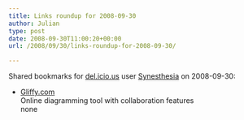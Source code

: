 ```yaml
---
title: Links roundup for 2008-09-30
author: Julian
type: post
date: 2008-09-30T11:00:20+00:00
url: /2008/09/30/links-roundup-for-2008-09-30/

---
```

Shared bookmarks for [del.icio.us][1] user [Synesthesia][2] on 2008-09-30:

  * [Gliffy.com][3]  
    Online diagramming tool with collaboration features  
    none

 [1]: https://del.icio.us/
 [2]: https://del.icio.us/synesthesia
 [3]: https://www.gliffy.com/